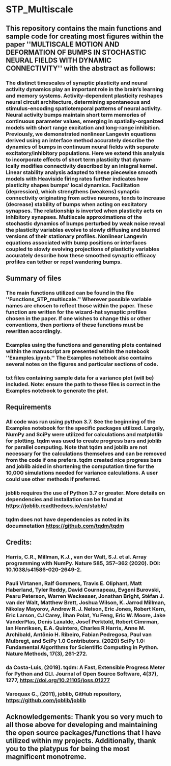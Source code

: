 # STP_Multiscale


## This repository contains the main functions and sample code for creating most figures within the paper ''MULTISCALE MOTION AND DEFORMATION OF BUMPS IN STOCHASTIC NEURAL FIELDS WITH DYNAMIC CONNECTIVITY'' with the abstract as follows: 
### The distinct timescales of synaptic plasticity and neural activity dynamics play an important role in the brain’s learning and memory systems. Activity-dependent plasticity reshapes neural circuit architecture, determining spontaneous and stimulus-encoding spatiotemporal patterns of neural activity. Neural activity bumps maintain short term memories of continuous parameter values, emerging in spatially-organized models with short range excitation and long-range inhibition. Previously, we demonstrated nonlinear Langevin equations derived using an interface method accurately describe the dynamics of bumps in continuum neural fields with separate excitatory/inhibitory populations. Here we extend this analysis to incorporate effects of short term plasticity that dynam- ically modifies connectivity described by an integral kernel. Linear stability analysis adapted to these piecewise smooth models with Heaviside firing rates further indicates how plasticity shapes bumps’ local dynamics. Facilitation (depression), which strengthens (weakens) synaptic connectivity originating from active neurons, tends to increase (decrease) stability of bumps when acting on excitatory synapses. The relationship is inverted when plasticity acts on inhibitory synapses. Multiscale approximations of the stochastic dynamics of bumps perturbed by weak noise reveal the plasticity variables evolve to slowly diffusing and blurred versions of their stationary profiles. Nonlinear Langevin equations associated with bump positions or interfaces coupled to slowly evolving projections of plasticity variables accurately describe how these smoothed synaptic efficacy profiles can tether or repel wandering bumps.

## Summary of files
### The main functions utilized can be found in the file ''Functions_STP_multiscale.'' Wherever possible variable names are chosen to reflect those within the paper. These function are written for the wizard-hat synaptic profiles chosen in the paper. If one wishes to change this or other conventions, then portions of these functions must be rewritten accordingly. 
### Examples using the functions and generating plots contained within the manuscript are presented within the notebook ''Examples.ipynb.'' The Examples notebook also contains several notes on the figures and particular sections of code. 
### txt files containing sample data for a variance plot (will be) included. Note: ensure the path to these files is correct in the Examples notebook to generate the plot.
## Requirements
### All code was run using python 3.7. See the beginning of the Examples notebook for the specific packages utilized. Largely, NumPy and SciPy were utilized for calculations and matplotlib for plotting. tqdm was used to create progress bars and joblib for parallel computing. Note that tqdm and joblib are not necessary for the calculations themselves and can be removed from the code if one prefers. tqdm created nice progress bars and joblib aided in shortening the computation time for the 10,000 simulations needed for variance calculations. A user could use other methods if preferred.
### joblib requires the use of Python 3.7 or greater. More details on dependencies and installation can be found at https://joblib.readthedocs.io/en/stable/
### tqdm does not have dependencies as noted in its documnetation https://github.com/tqdm/tqdm

## Credits: 
### Harris, C.R., Millman, K.J., van der Walt, S.J. et al. Array programming with NumPy. Nature 585, 357–362 (2020). DOI: 10.1038/s41586-020-2649-2.
### Pauli Virtanen, Ralf Gommers, Travis E. Oliphant, Matt Haberland, Tyler Reddy, David Cournapeau, Evgeni Burovski, Pearu Peterson, Warren Weckesser, Jonathan Bright, Stéfan J. van der Walt, Matthew Brett, Joshua Wilson, K. Jarrod Millman, Nikolay Mayorov, Andrew R. J. Nelson, Eric Jones, Robert Kern, Eric Larson, CJ Carey, İlhan Polat, Yu Feng, Eric W. Moore, Jake VanderPlas, Denis Laxalde, Josef Perktold, Robert Cimrman, Ian Henriksen, E.A. Quintero, Charles R Harris, Anne M. Archibald, Antônio H. Ribeiro, Fabian Pedregosa, Paul van Mulbregt, and SciPy 1.0 Contributors. (2020) SciPy 1.0: Fundamental Algorithms for Scientific Computing in Python. Nature Methods, 17(3), 261-272.
### da Costa-Luis, (2019). tqdm: A Fast, Extensible Progress Meter for Python and CLI. Journal of Open Source Software, 4(37), 1277, https://doi.org/10.21105/joss.01277
### Varoquax G., (2011), joblib, GitHub repository, https://github.com/joblib/joblib

## Acknowledgements: Thank you so very much to all those above for developing and maintaining the open source packages/functions that I have utilized within my projects. Additionally, thank you to the platypus for being the most magnificent monotreme. 
